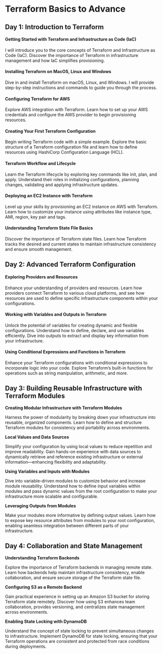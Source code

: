# Terraform Basics to Advance

## Day 1: Introduction to Terraform

#### Getting Started with Terraform and Infrastructure as Code (IaC)

I will introduce you to the core concepts of Terraform and Infrastructure as Code (IaC). Discover the importance of Terraform in infrastructure management and how IaC simplifies provisioning.

#### Installing Terraform on MacOS, Linux and Windows

Dive in and install Terraform on macOS, Linux, and Windows. I will provide step-by-step instructions and commands to guide you through the process.

#### Configuring Terraform for AWS

Explore AWS integration with Terraform. Learn how to set up your AWS credentials and configure the AWS provider to begin provisioning resources.

#### Creating Your First Terraform Configuration

Begin writing Terraform code with a simple example. Explore the basic structure of a Terraform configuration file and learn how to define resources using HashiCorp Configuration Language (HCL).

#### Terraform Workflow and Lifecycle

Learn the Terraform lifecycle by exploring key commands like init, plan, and apply. Understand their roles in initializing configurations, planning changes, validating and applying infrastructure updates.

#### Deploying an EC2 Instance with Terraform

Level up your skills by provisioning an EC2 instance on AWS with Terraform. Learn how to customize your instance using attributes like instance type, AMI, region, key pair and tags.

#### Understanding Terraform State File Basics

Discover the importance of Terraform state files. Learn how Terraform tracks the desired and current states to maintain infrastructure consistency and ensure smooth management.

## Day 2: Advanced Terraform Configuration

#### Exploring Providers and Resources

Enhance your understanding of providers and resources. Learn how providers connect Terraform to various cloud platforms, and see how resources are used to define specific infrastructure components within your configurations.

#### Working with Variables and Outputs in Terraform

Unlock the potential of variables for creating dynamic and flexible configurations. Understand how to define, declare, and use variables efficiently. Dive into outputs to extract and display key information from your infrastructure.

#### Using Conditional Expressions and Functions in Terraform

Enhance your Terraform configurations with conditional expressions to incorporate logic into your code. Explore Terraform’s built-in functions for operations such as string manipulation, arithmetic, and more.

## Day 3: Building Reusable Infrastructure with Terraform Modules

**Creating Modular Infrastructure with Terraform Modules**

Harness the power of modularity by breaking down your infrastructure into reusable, organized components. Learn how to define and structure Terraform modules for consistency and portability across environments.

**Local Values and Data Sources**

Simplify your configuration by using local values to reduce repetition and improve readability. Gain hands-on experience with data sources to dynamically retrieve and reference existing infrastructure or external information—enhancing flexibility and adaptability.

**Using Variables and Inputs with Modules**

Dive into variable-driven modules to customize behavior and increase module reusability. Understand how to define input variables within modules and pass dynamic values from the root configuration to make your infrastructure more scalable and configurable.

**Leveraging Outputs from Modules**

Make your modules more informative by defining output values. Learn how to expose key resource attributes from modules to your root configuration, enabling seamless integration between different parts of your infrastructure.


## Day 4: Collaboration and State Management

**Understanding Terraform Backends**

Explore the importance of Terraform backends in managing remote state. Learn how backends help maintain infrastructure consistency, enable collaboration, and ensure secure storage of the Terraform state file.

**Configuring S3 as a Remote Backend**

Gain practical experience in setting up an Amazon S3 bucket for storing Terraform state remotely. Discover how using S3 enhances team collaboration, provides versioning, and centralizes state management across environments.

**Enabling State Locking with DynamoDB**

Understand the concept of state locking to prevent simultaneous changes to infrastructure. Implement DynamoDB for state locking, ensuring that your Terraform operations are consistent and protected from race conditions during deployments.
